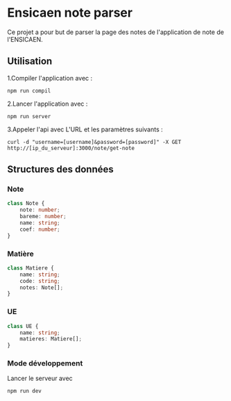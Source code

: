 # Ensicaen note parser

Ce projet a pour but de parser la page des notes de l'application de note de l'ENSICAEN.


## Utilisation

1.Compiler l'application avec :
```
npm run compil
```
2.Lancer l'application avec : 
```
npm run server
```
3.Appeler l'api avec L'URL et les paramètres suivants :
```
curl -d "username=[username]&password=[password]" -X GET http://[ip_du_serveur]:3000/note/get-note 
```

## Structures des données 

### Note
```ts
class Note {
    note: number;
    bareme: number;
    name: string;
    coef: number;
}
```

### Matière
```ts
class Matiere {
    name: string;
    code: string;
    notes: Note[];
}
```

### UE

```ts
class UE {
    name: string;
    matieres: Matiere[];
}
```

### Mode développement 

Lancer le serveur avec 
```
npm run dev
```
